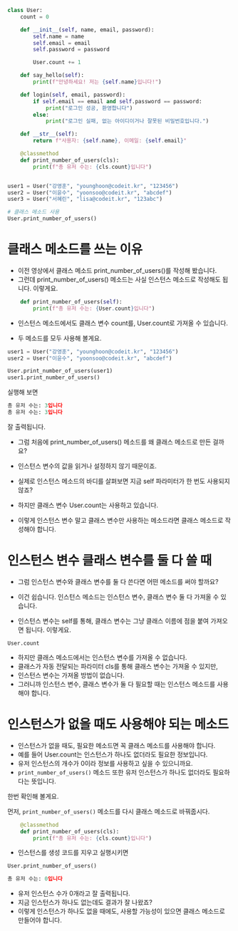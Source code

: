 ```python
class User:
    count = 0

    def __init__(self, name, email, password):
        self.name = name
        self.email = email
        self.password = password

        User.count += 1

    def say_hello(self):
        print(f"안녕하세요! 저는 {self.name}입니다!")

    def login(self, email, password):
        if self.email == email and self.password == password:
            print("로그인 성공, 환영합니다")
        else:
            print("로그인 실패, 없는 아이디이거나 잘못된 비밀번호입니다.")

    def __str__(self):
        return f"사용자: {self.name}, 이메일: {self.email}"

    @classmethod
    def print_number_of_users(cls):
        print(f"총 유저 수는: {cls.count}입니다")


user1 = User("강영훈", "younghoon@codeit.kr", "123456")
user2 = User("이윤수", "yoonsoo@codeit.kr", "abcdef")
user3 = User("서혜린", "lisa@codeit.kr", "123abc")

# 클래스 메소드 사용
User.print_number_of_users()
```

# 클래스 메소드를 쓰는 이유

+ 이전 영상에서 클래스 메소드 print_number_of_users()를 작성해 봤습니다. 
+ 그런데 print_number_of_users() 메소드는 사실 인스턴스 메소드로 작성해도 됩니다. 이렇게요.
```python
    def print_number_of_users(self):
        print(f"총 유저 수는: {User.count}입니다")
```

+ 인스턴스 메소드에서도 클래스 변수 count를, User.count로 가져올 수 있습니다.

+ 두 메소드를 모두 사용해 볼게요.
```python
user1 = User("강영훈", "younghoon@codeit.kr", "123456")
user2 = User("이윤수", "yoonsoo@codeit.kr", "abcdef")

User.print_number_of_users(user1)
user1.print_number_of_users()
```
실행해 보면

```python
총 유저 수는: 3입니다
총 유저 수는: 3입니다
```
잘 출력됩니다.

+ 그럼 처음에 print_number_of_users() 메소드를 왜 클래스 메소드로 만든 걸까요? 
+ 인스턴스 변수의 값을 읽거나 설정하지 않기 때문이죠. 
+ 실제로 인스턴스 메소드의 바디를 살펴보면 지금 self 파라미터가 한 번도 사용되지 않죠?

+ 하지만 클래스 변수 User.count는 사용하고 있습니다. 
+ 이렇게 인스턴스 변수 말고 클래스 변수만 사용하는 메소드라면 클래스 메소드로 작성해야 합니다.

# 인스턴스 변수 클래스 변수를 둘 다 쓸 때

+ 그럼 인스턴스 변수와 클래스 변수를 둘 다 쓴다면 어떤 메소드를 써야 할까요? 
+ 이건 쉽습니다. 인스턴스 메소드는 인스턴스 변수, 클래스 변수 둘 다 가져올 수 있습니다.

+ 인스턴스 변수는 self를 통해, 클래스 변수는 그냥 클래스 이름에 점을 붙여 가져오면 됩니다. 이렇게요. 

`User.count`

+ 하지만 클래스 메소드에서는 인스턴스 변수를 가져올 수 없습니다. 
+ 클래스가 자동 전달되는 파라미터 cls를 통해 클래스 변수는 가져올 수 있지만, 
+ 인스턴스 변수는 가져올 방법이 없습니다. 
+ 그러니까 인스턴스 변수, 클래스 변수가 둘 다 필요할 때는 인스턴스 메소드를 사용해야 합니다.

# 인스턴스가 없을 때도 사용해야 되는 메소드

+ 인스턴스가 없을 때도, 필요한 메소드면 꼭 클래스 메소드를 사용해야 합니다. 
+ 예를 들어 User.count는 인스턴스가 하나도 없더라도 필요한 정보입니다. 
+ 유저 인스턴스의 개수가 0이라 정보를 사용하고 싶을 수 있으니까요. 
+ `print_number_of_users()` 메소드 또한 유저 인스턴스가 하나도 없더라도 필요하다는 뜻입니다.

한번 확인해 볼게요.

먼저, `print_number_of_users()` 메소드를 다시 클래스 메소드로 바꿔줍시다.
```python
    @classmethod
    def print_number_of_users(cls):
        print(f"총 유저 수는: {cls.count}입니다")
```

+ 인스턴스를 생성 코드를 지우고 실행시키면
```python
User.print_number_of_users()
```
```python
총 유저 수는: 0입니다
```

+ 유저 인스턴스 수가 0개라고 잘 출력됩니다. 
+ 지금 인스턴스가 하나도 없는데도 결과가 잘 나왔죠?
+ 이렇게 인스턴스가 하나도 없을 때에도, 사용할 가능성이 있으면 클래스 메소드로 만들어야 합니다.